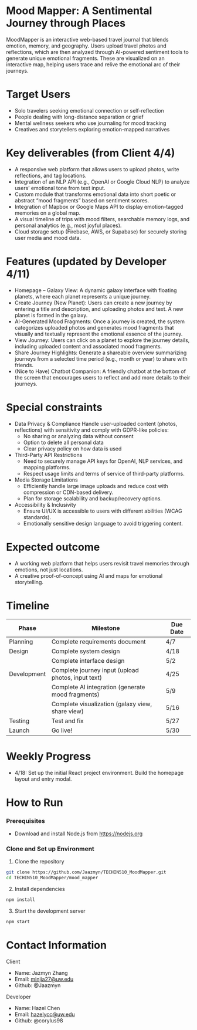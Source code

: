 # Mood Mapper: A Sentimental Journey through Places
MoodMapper is an interactive web-based travel journal that blends emotion, memory, and geography. Users upload travel photos and reflections, which are then analyzed through AI-powered sentiment tools to generate unique emotional fragments. These are visualized on an interactive map, helping users trace and relive the emotional arc of their journeys.

# Target Users 
- Solo travelers seeking emotional connection or self-reflection
- People dealing with long-distance separation or grief
- Mental wellness seekers who use journaling for mood tracking
- Creatives and storytellers exploring emotion-mapped narratives

# Key deliverables (from Client 4/4)
- A responsive web platform that allows users to upload photos, write reflections, and tag locations.
- Integration of an NLP API (e.g., OpenAI or Google Cloud NLP) to analyze users’ emotional tone from text input.
- Custom module that transforms emotional data into short poetic or abstract “mood fragments” based on sentiment scores.
- Integration of Mapbox or Google Maps API to display emotion-tagged memories on a global map.
- A visual timeline of trips with mood filters, searchable memory logs, and personal analytics (e.g., most joyful places).
- Cloud storage setup (Firebase, AWS, or Supabase) for securely storing user media and mood data.

# Features (updated by Developer 4/11)
- Homepage – Galaxy View: A dynamic galaxy interface with floating planets, where each planet represents a unique journey.
- Create Journey (New Planet): Users can create a new journey by entering a title and description, and uploading photos and text. A new planet is formed in the galaxy.
- AI-Generated Mood Fragments: Once a journey is created, the system categorizes uploaded photos and generates mood fragments that visually and textually represent the emotional essence of the journey.
- View Journey: Users can click on a planet to explore the journey details, including uploaded content and associated mood fragments.
- Share Journey Highlights: Generate a shareable overview summarizing journeys from a selected time period (e.g., month or year) to share with friends.
- (Nice to Have) Chatbot Companion: A friendly chatbot at the bottom of the screen that encourages users to reflect and add more details to their journeys.

# Special constraints
- Data Privacy & Compliance
  Handle user-uploaded content (photos, reflections) with sensitivity and comply with GDPR-like policies:
  - No sharing or analyzing data without consent
  - Option to delete all personal data
  - Clear privacy policy on how data is used
- Third-Party API Restrictions
  - Need to securely manage API keys for OpenAI, NLP services, and mapping platforms.
  - Respect usage limits and terms of service of third-party platforms.
- Media Storage Limitations
  - Efficiently handle large image uploads and reduce cost with compression or CDN-based delivery.
  - Plan for storage scalability and backup/recovery options.
- Accessibility & Inclusivity
  - Ensure UI/UX is accessible to users with different abilities (WCAG standards).
  - Emotionally sensitive design language to avoid triggering content.

# Expected outcome
- A working web platform that helps users revisit travel memories through emotions, not just locations.
- A creative proof-of-concept using AI and maps for emotional storytelling.

# Timeline

| Phase       | Milestone                                           | Due Date |
|-------------|-----------------------------------------------------|----------|
| Planning    | Complete requirements document                      | 4/7      |
| Design      | Complete system design                              | 4/18     |
|             | Complete interface design                           | 5/2      |
| Development | Complete journey input (upload photos, input text)  | 4/25     |
|             | Complete AI integration (generate mood fragments)   | 5/9      |
|             | Complete visualization (galaxy view, share view)    | 5/16     |
| Testing     | Test and fix                                        | 5/27     |
| Launch      | Go live!                                            | 5/30     |

# Weekly Progress
- 4/18: Set up the initial React project environment. Build the homepage layout and entry modal.

# How to Run
### Prerequisites
- Download and install Node.js from https://nodejs.org
### Clone and Set up Environment
1. Clone the repository
``` bash
git clone https://github.com/Jaazmyn/TECHIN510_MoodMapper.git
cd TECHIN510_MoodMapper/mood_mapper
```
2. Install dependencies
``` bash
npm install
```
3. Start the development server
``` bash
npm start
```



# Contact Information

Client
- Name: Jazmyn Zhang
- Email: minjia27@uw.edu
- Github: @Jaazmyn

Developer
- Name: Hazel Chen
- Email: hazelycc@uw.edu
- Github: @corylus98
